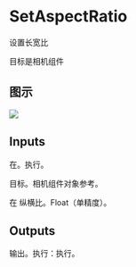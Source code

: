 # SetAspectRatio

设置长宽比

目标是相机组件

## 图示

![]($-20221218-18132091.png)

## Inputs

在。执行。

目标。相机组件对象参考。

在 纵横比。Float（单精度）。 

## Outputs

输出。执行：执行。
